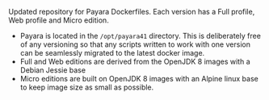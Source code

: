 Updated repository for Payara Dockerfiles. Each version has a Full profile, Web profile and Micro edition.

* Payara is located in the `/opt/payara41` directory. This is deliberately free of any versioning so that any scripts written to work with one version can be seamlessly migrated to the latest docker image.
* Full and Web editions are derived from the OpenJDK 8 images with a Debian Jessie base
* Micro editions are built on OpenJDK 8 images with an Alpine linux base to keep image size as small as possible.
